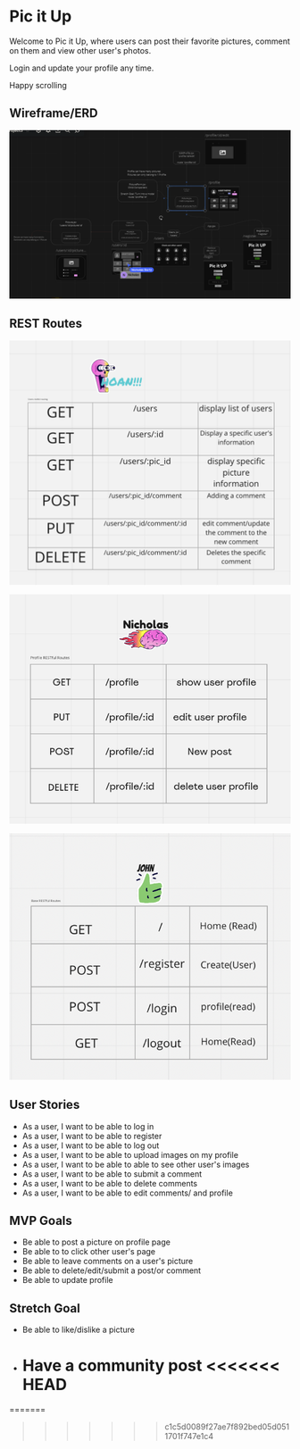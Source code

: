# Pic it Up

Welcome to Pic it Up, where users can post their favorite pictures, comment on them and view other user's photos.

Login and update your profile any time.

Happy scrolling

## Wireframe/ERD

![](./wireframes/wireframe.png)

## REST Routes

![](./wireframes/Rest1.png)

![](./wireframes/Rest2.png)

![](./wireframes/Rest3.png)

## User Stories

- As a user, I want to be able to log in
- As a user, I want to be able to register
- As a user, I want to be able to log out
- As a user, I want to be able to upload images on my profile
- As a user, I want to be able to able to see other user's images
- As a user, I want to be able to submit a comment
- As a user, I want to be able to delete comments
- As a user, I want to be able to edit comments/ and profile

## MVP Goals

- Be able to post a picture on profile page
- Be able to to click other user's page
- Be able to leave comments on a user's picture
- Be able to delete/edit/submit a post/or comment
- Be able to update profile

## Stretch Goal

- Be able to like/dislike a picture
- Have a community post
  <<<<<<< HEAD
  =======

=======

> > > > > > > c1c5d0089f27ae7f892bed05d0511701f747e1c4
